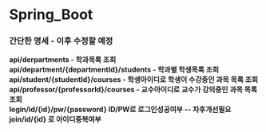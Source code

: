 # Spring_Boot

### 간단한 명세 - 이후 수정할 예정 ###

**api/derpartments - 학과목록 조회**<br>
**api/department/{departmentId}/students - 학과별 학생목록 조회**<br>
**api/student/{studentId}/courses - 학생아이디로 학생이 수강중인 과목 목록 조회**<br>
**api/professor/{professorId}/courses - 교수아이디로 교수가 강의중인 과목 목록 조회**<br>
**login/id/{id}/pw/{password} ID/PW로 로그인성공여부 -- 차후개선필요**<br>
**join/id/{id} 로 아이디중복여부**
